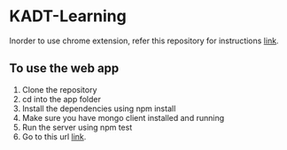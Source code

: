 # KADT-Learning

Inorder to use chrome extension, refer this repository for instructions <a href="https://github.com/tanvee09/productivity-monitor_chrome-extension">link</a>.

To use the web app
-------------------
1. Clone the repository
2. cd into the app folder
3. Install the dependencies using npm install
5. Make sure you have mongo client installed and running
4. Run the server using npm test
5. Go to this url <a href="http://localhost:3000/">link</a>.
